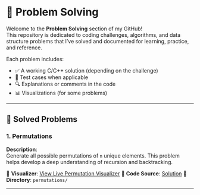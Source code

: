 # 🧠 Problem Solving

Welcome to the **Problem Solving** section of my GitHub!  
This repository is dedicated to coding challenges, algorithms, and data structure problems that I’ve solved and documented for learning, practice, and reference.

Each problem includes:
- ✅ A working C/C++ solution (depending on the challenge)
- 🧪 Test cases when applicable
- 🔍 Explanations or comments in the code
- 📊 Visualizations (for some problems)

---

## 📌 Solved Problems

### 1. Permutations

**Description**:  
Generate all possible permutations of `n` unique elements. This problem helps develop a deep understanding of recursion and backtracking.

🔗 **Visualizer**: [View Live Permutation Visualizer](https://na7li.github.io/problem-solutions/permutations/permutation_online.html)
🔗 **Code Source**: [Solution](https://github.com/na7li/problem-solutions/tree/main/permutations)
📂 **Directory**: `permutations/`  

---
